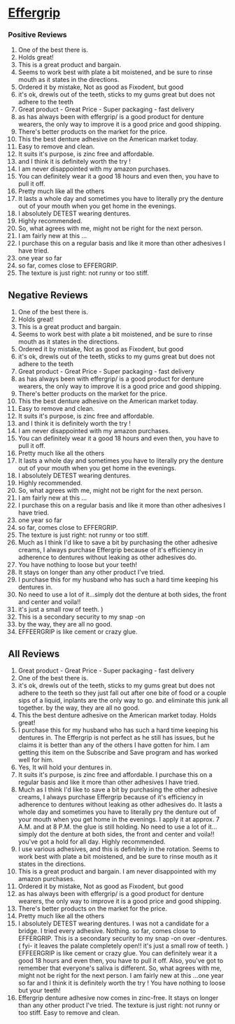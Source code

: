 # [Effergrip](https://products.checkmycream.com/products/Effergrip.html)

### Positive Reviews

<ol>
      <li>One of the best there is.</li>
      <li>Holds great!</li>
      <li>This is a great product and bargain.</li>
      <li>Seems to work best with plate a bit moistened, and be sure to rinse mouth as it states in the directions.</li>
      <li>Ordered it by mistake, Not as good as Fixodent, but good</li>
      <li>it&#x27;s ok, drewls out of the teeth, sticks to my gums great but does not adhere to the teeth</li>
      <li>Great product - Great Price - Super packaging - fast delivery</li>
      <li>as has always been with effergrip/ is a good product for denture wearers, the only way to improve it is a good price and good shipping.</li>
      <li>There&#x27;s better products on the market for the price.</li>
      <li>This the best denture adhesive on the American market today.</li>
      <li>Easy to remove and clean.</li>
      <li>It suits it&#x27;s purpose, is zinc free and affordable.  </li>
      <li>and I think it is definitely worth the try !</li>
      <li>I am never disappointed with my amazon purchases.</li>
      <li>You can definitely wear it a good 18 hours and even then, you have to pull it off.</li>
      <li>Pretty much like all the others</li>
      <li>It lasts a whole day and sometimes you have to literally pry the denture out of your mouth when you get home in the evenings.  </li>
      <li>I absolutely DETEST wearing dentures.</li>
      <li>Highly recommended.</li>
      <li>So, what agrees with me, might not be right for the next person.</li>
      <li>I am fairly new at this ...</li>
      <li>I purchase this on a regular basis and like it more than other adhesives I have tried.</li>
      <li>one year so far</li>
      <li>so far,  comes close to EFFERGRIP.</li>
      <li>The texture is just right: not runny or too stiff.</li>
</ol>


<h2>Negative Reviews</h2>
<ol>
<li> One of the best there is.</li>
<li> Holds great!</li>
<li> This is a great product and bargain.</li>
<li> Seems to work best with plate a bit moistened, and be sure to rinse mouth as it states in the directions.</li>
<li> Ordered it by mistake, Not as good as Fixodent, but good</li>
<li> it&#x27;s ok, drewls out of the teeth, sticks to my gums great but does not adhere to the teeth</li>
<li> Great product - Great Price - Super packaging - fast delivery</li>
<li> as has always been with effergrip/ is a good product for denture wearers, the only way to improve it is a good price and good shipping.</li>
<li> There&#x27;s better products on the market for the price.</li>
<li> This the best denture adhesive on the American market today.</li>
<li> Easy to remove and clean.</li>
<li> It suits it&#x27;s purpose, is zinc free and affordable.  </li>
<li> and I think it is definitely worth the try !</li>
<li> I am never disappointed with my amazon purchases.</li>
<li> You can definitely wear it a good 18 hours and even then, you have to pull it off.</li>
<li> Pretty much like all the others</li>
<li> It lasts a whole day and sometimes you have to literally pry the denture out of your mouth when you get home in the evenings.  </li>
<li> I absolutely DETEST wearing dentures.</li>
<li> Highly recommended.</li>
<li> So, what agrees with me, might not be right for the next person.</li>
<li> I am fairly new at this ...</li>
<li> I purchase this on a regular basis and like it more than other adhesives I have tried.</li>
<li> one year so far</li>
<li> so far,  comes close to EFFERGRIP.</li>
<li> The texture is just right: not runny or too stiff.</li>
<li> Much as I think I&#x27;d like to save a bit by purchasing the other adhesive creams, I always purchase Effergrip because of it&#x27;s efficiency in adherence to dentures without leaking as other adhesives do.  </li>
<li> You have nothing to loose but your teeth!</li>
<li> It stays on longer than any other product I&#x27;ve tried.</li>
<li> I purchase this for my husband who has such a hard time keeping his dentures in.  </li>
<li> No need to use a lot of it…simply dot the denture at both sides, the front and center and voila!!  </li>
<li> it&#x27;s just a small row of teeth. )</li>
<li> This is a secondary security to my snap -on</li>
<li> by the way, they are all no good.</li>
<li> EFFEERGRIP  is  like cement or crazy glue.  </li>
</ol>

<h2>All Reviews</h2>

<ol>
    <li> Great product - Great Price - Super packaging - fast delivery</li>
    <li> One of the best there is.</li>
    <li> it&#x27;s ok, drewls out of the teeth, sticks to my gums great but does not adhere to the teeth so they just fall out after one bite of food or a couple sips of a liquid, inplants are the only way to go. and eliminate this junk all together. by the way, they are all no good.</li>
    <li> This the best denture adhesive on the American market today. Holds great!</li>
    <li> I purchase this for my husband who has such a hard time keeping his dentures in.  The Effergrip is not perfect as he still has issues, but he claims it is better than any of the others I have gotten for him.  I am getting this item on the Subscribe and Save program and has worked well for him.</li>
    <li> Yes, It will hold your dentures in.</li>
    <li> It suits it&#x27;s purpose, is zinc free and affordable.  I purchase this on a regular basis and like it more than other adhesives I have tried.</li>
    <li> Much as I think I&#x27;d like to save a bit by purchasing the other adhesive creams, I always purchase Effergrip because of it&#x27;s efficiency in adherence to dentures without leaking as other adhesives do.  It lasts a whole day and sometimes you have to literally pry the denture out of your mouth when you get home in the evenings.  I apply it at approx. 7 A.M. and at 8 P.M. the glue is still holding.  No need to use a lot of it…simply dot the denture at both sides, the front and center and voila!!  you&#x27;ve got a hold for all day. Highly recommended.</li>
    <li> I use various adhesives, and this is definitely in the rotation. Seems to work best with plate a bit moistened, and be sure to rinse mouth as it states in the directions.</li>
    <li> This is a great product and bargain. I am never disappointed with my amazon purchases.</li>
    <li> Ordered it by mistake, Not as good as Fixodent, but good</li>
    <li> as has always been with effergrip/ is a good product for denture wearers, the only way to improve it is a good price and good shipping.</li>
    <li> There&#x27;s better products on the market for the price.</li>
    <li> Pretty much like all the others</li>
    <li> I absolutely DETEST wearing dentures. I was not a candidate for a bridge.  I tried every adhesive. Nothing. so far,  comes close to EFFERGRIP. This is a secondary security to my snap -on over -dentures.( fyi- it leaves  the palate completely open!! it&#x27;s just a small row of teeth. ) EFFEERGRIP  is  like cement or crazy glue.  You can definitely wear it a good 18 hours and even then, you have to pull it off. Also, you&#x27;ve got to remember that everyone&#x27;s saliva is different. So, what agrees with me, might not be right for the next person. I am fairly new at this ...one year so far and I think it is definitely worth the try ! You have nothing to loose but your teeth!</li>
    <li> Effergrip denture adhesive now comes in zinc-free. It stays on longer than any other product I&#x27;ve tried. The texture is just right: not runny or too stiff. Easy to remove and clean.</li>
</ol>




